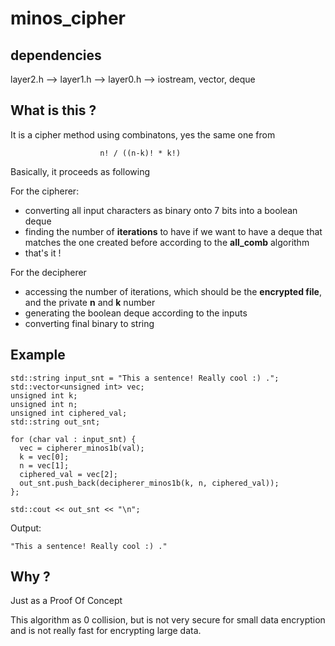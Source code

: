 # minos_cipher

## dependencies 

layer2.h --&gt; layer1.h --&gt; layer0.h --&gt; iostream, vector, deque

## What is this ?

It is a cipher method using combinatons, yes the same one from 

                        n! / ((n-k)! * k!)
                        
Basically, it proceeds as following

For the cipherer:

- converting all input characters as binary onto 7 bits into a boolean deque
- finding the number of **iterations** to have if we want to have a deque that matches the one created before according to the **all_comb** algorithm
- that's it !

For the decipherer

- accessing the number of iterations, which should be the **encrypted file**, and the private **n** and **k** number
- generating the boolean deque according to the inputs
- converting final binary to string

## Example

```
std::string input_snt = "This a sentence! Really cool :) .";
std::vector<unsigned int> vec;
unsigned int k;
unsigned int n;
unsigned int ciphered_val;
std::string out_snt;

for (char val : input_snt) {
  vec = cipherer_minos1b(val);
  k = vec[0];
  n = vec[1];
  ciphered_val = vec[2];
  out_snt.push_back(decipherer_minos1b(k, n, ciphered_val));
};

std::cout << out_snt << "\n";

```

Output:

`"This a sentence! Really cool :) ."`

## Why ?

Just as a Proof Of Concept

This algorithm as 0 collision, but is not very secure for small data encryption and is not really fast for encrypting large data.





